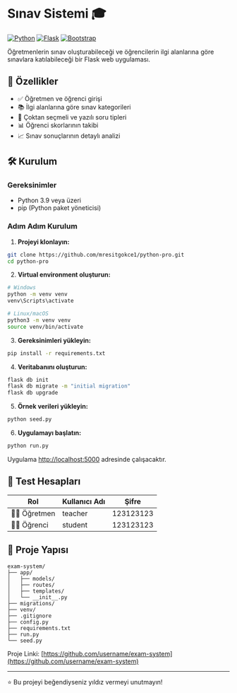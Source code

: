 # Sınav Sistemi 🎓

[![Python](https://img.shields.io/badge/Python-3.9+-blue.svg)](https://www.python.org/downloads/)
[![Flask](https://img.shields.io/badge/Flask-3.0.0-brightgreen.svg)](https://flask.palletsprojects.com/en/3.0.x/)
[![Bootstrap](https://img.shields.io/badge/Bootstrap-5.3-purple.svg)](https://getbootstrap.com/)

Öğretmenlerin sınav oluşturabileceği ve öğrencilerin ilgi alanlarına göre sınavlara katılabileceği bir Flask web uygulaması.

## 🚀 Özellikler

- ✅ Öğretmen ve öğrenci girişi
- 📚 İlgi alanlarına göre sınav kategorileri
- 📝 Çoktan seçmeli ve yazılı soru tipleri
- 📊 Öğrenci skorlarının takibi
- 📈 Sınav sonuçlarının detaylı analizi

## 🛠️ Kurulum

### Gereksinimler

- Python 3.9 veya üzeri
- pip (Python paket yöneticisi)

### Adım Adım Kurulum

1. **Projeyi klonlayın:**
```bash
git clone https://github.com/mresitgokce1/python-pro.git
cd python-pro
```

2. **Virtual environment oluşturun:**
```bash
# Windows
python -m venv venv
venv\Scripts\activate

# Linux/macOS
python3 -m venv venv
source venv/bin/activate
```

3. **Gereksinimleri yükleyin:**
```bash
pip install -r requirements.txt
```

4. **Veritabanını oluşturun:**
```bash
flask db init
flask db migrate -m "initial migration"
flask db upgrade
```

5. **Örnek verileri yükleyin:**
```bash
python seed.py
```

6. **Uygulamayı başlatın:**
```bash
python run.py
```

Uygulama [http://localhost:5000](http://localhost:5000) adresinde çalışacaktır.

## 👥 Test Hesapları

| Rol | Kullanıcı Adı | Şifre |
|-----|---------------|-------|
| 👨‍🏫 Öğretmen | teacher | 123123123 |
| 👨‍🎓 Öğrenci | student | 123123123 |

## 📁 Proje Yapısı

```
exam-system/
├── app/
│   ├── models/
│   ├── routes/
│   ├── templates/
│   └── __init__.py
├── migrations/
├── venv/
├── .gitignore
├── config.py
├── requirements.txt
├── run.py
└── seed.py
```

Proje Linki: [https://github.com/username/exam-system](https://github.com/username/exam-system)

---
⭐️ Bu projeyi beğendiyseniz yıldız vermeyi unutmayın!
